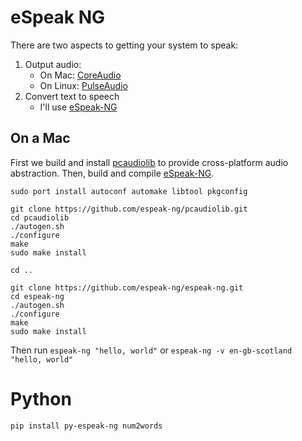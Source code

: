 # eSpeak NG

There are two aspects to getting your system to speak:

1. Output audio: 
    - On Mac: [CoreAudio](https://developer.apple.com/library/content/documentation/MusicAudio/Conceptual/CoreAudioOverview/WhatisCoreAudio/WhatisCoreAudio.html#//apple_ref/doc/uid/TP40003577-CH3-SW1)
    - On Linux: [PulseAudio](https://www.freedesktop.org/wiki/Software/PulseAudio/)
1. Convert text to speech
    - I'll use [eSpeak-NG](https://github.com/espeak-ng/espeak-ng)

## On a Mac

First we build and install [pcaudiolib](https://github.com/espeak-ng/pcaudiolib)
to provide cross-platform audio abstraction. Then, build and compile
[eSpeak-NG](https://github.com/espeak-ng/espeak-ng).

````
sudo port install autoconf automake libtool pkgconfig

git clone https://github.com/espeak-ng/pcaudiolib.git
cd pcaudiolib
./autogen.sh
./configure
make
sudo make install

cd ..

git clone https://github.com/espeak-ng/espeak-ng.git
cd espeak-ng
./autogen.sh
./configure
make
sudo make install
````

Then run `espeak-ng "hello, world"` or `espeak-ng -v en-gb-scotland "hello, world"`

# Python

````
pip install py-espeak-ng num2words
````